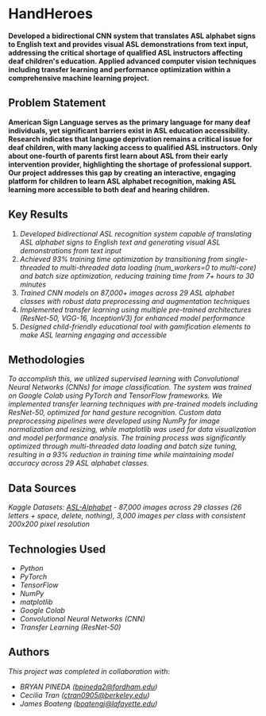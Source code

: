 # HandHeroes


**Developed a bidirectional CNN system that translates ASL alphabet signs to English text and provides visual ASL demonstrations from text input, addressing the critical shortage of qualified ASL instructors affecting deaf children's education. Applied advanced computer vision techniques including transfer learning and performance optimization within a comprehensive machine learning project.**


## Problem Statement <!--- do not change this line -->

**American Sign Language serves as the primary language for many deaf individuals, yet significant barriers exist in ASL education accessibility. Research indicates that language deprivation remains a critical issue for deaf children, with many lacking access to qualified ASL instructors. Only about one-fourth of parents first learn about ASL from their early intervention provider, highlighting the shortage of professional support. Our project addresses this gap by creating an interactive, engaging platform for children to learn ASL alphabet recognition, making ASL learning more accessible to both deaf and hearing children.**

## Key Results <!--- do not change this line -->


1. *Developed bidirectional ASL recognition system capable of translating ASL alphabet signs to English text      and generating visual ASL demonstrations from text input*
2. *Achieved 93% training time optimization by transitioning from single-threaded to multi-threaded data loading (num_workers=0 to multi-core) and batch size optimization, reducing training time from 7+ hours to 30 minutes*
3. *Trained CNN models on 87,000+ images across 29 ASL alphabet classes with robust data preprocessing and augmentation techniques*
4. *Implemented transfer learning using multiple pre-trained architectures (ResNet-50, VGG-16, InceptionV3) for enhanced model performance*
5. *Designed child-friendly educational tool with gamification elements to make ASL learning engaging and accessible*


## Methodologies <!--- do not change this line -->

*To accomplish this, we utilized supervised learning with Convolutional Neural Networks (CNNs) for image classification. The system was trained on Google Colab using PyTorch and TensorFlow frameworks. We implemented transfer learning techniques with pre-trained models including ResNet-50, optimized for hand gesture recognition. Custom data preprocessing pipelines were developed using NumPy for image normalization and resizing, while matplotlib was used for data visualization and model performance analysis. The training process was significantly optimized through multi-threaded data loading and batch size tuning, resulting in a 93% reduction in training time while maintaining model accuracy across 29 ASL alphabet classes.*


## Data Sources <!--- do not change this line -->

*Kaggle Datasets: [ASL-Alphabet](https://www.kaggle.com/datasets/grassknoted/asl-alphabet) - 87,000 images across 29 classes (26 letters + space, delete, nothing), 3,000 images per class with consistent 200x200 pixel resolution*

## Technologies Used <!--- do not change this line -->

- *Python*
- *PyTorch*
- *TensorFlow*
- *NumPy*
- *matplotlib*
- *Google Colab*
- *Convolutional Neural Networks (CNN)*
- *Transfer Learning (ResNet-50)*


## Authors <!--- do not change this line -->

*This project was completed in collaboration with:*
- *BRYAN PINEDA ([bpineda2@fordham.edu](mailto:bpineda2@fordham.edu))*
- *Cecilia Tran ([ctran0905@berkeley.edu](mailto:ctran0905@berkeley.edu))*
- *James Boateng ([boatengj@lafayette.edu](mailto:boatengj@lafayette.edu))*
